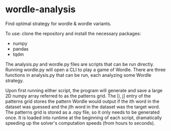 # wordle-analysis
Find optimal strategy for wordle &amp; wordle variants.

To use: clone the repository and install the necessary packages:
  - numpy
  - pandas
  - tqdm

The analysis.py and wordle.py files are scripts that can be run directly. Running wordle.py will open a CLI to play a game of Wordle. There are three functions in analysis.py that can be run, each analyzing some Wordle strategy.

Upon first running either script, the program will generate and save a large 2D numpy array referred to as the patterns grid. The [i, j] entry of the patterns grid stores the pattern Wordle would output if the ith word in the dataset was guessed and the jth word in the dataset was the target word. The patterns grid is stored as a .npy file, so it only needs to be generated once. It is loaded into runtime at the beginning of each script, dramatically speeding up the solver's computation speeds (from hours to seconds).
